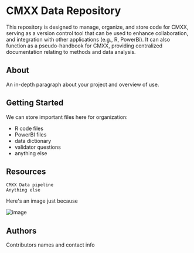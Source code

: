 # CMXX Data Repository

This repository is designed to manage, organize, and store code for CMXX, serving as a version control tool that can be used to enhance collaboration, and integration with other applications (e.g., R, PowerBi). It can also function as a pseudo-handbook for CMXX, providing centralized documentation relating to methods and data analysis.

## About

An in-depth paragraph about your project and overview of use.

## Getting Started

We can store important files here for organization:
* R code files
* PowerBI files
* data dictionary
* validator questions
* anything else

## Resources
```
CMXX Data pipeline
Anything else
```

Here's an image just because

![image](https://github.com/user-attachments/assets/28cda854-3003-4c9f-82a0-8614ef3bb097)


## Authors

Contributors names and contact info

